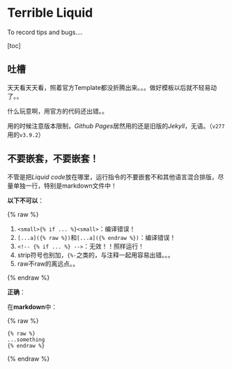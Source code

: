 # Terrible Liquid

To record tips and bugs....

[toc]

## 吐槽

天天看天天看，照着官方Template都没折腾出来。。。做好模板以后就不轻易动了。。

什么玩意啊，用官方的代码还出错。。

用的时候注意版本限制，*Github Pages*居然用的还是旧版的*Jekyll*，无语。（`v277`用的`v3.9.2`）

## 不要嵌套，不要嵌套！

不管是把*Liquid code*放在哪里，运行指令的不要嵌套不和其他语言混合排版，尽量单独一行，特别是markdown文件中！

**以下不可以**：


{% raw %}


1. `<small>{% if ... %}<small>`：编译错误！
2. `[...a]({% raw %})`和`[...a]({% endraw %})`：编译错误！
3. `<!-- {% if ... %} -->`：无效！！照样运行！
4. strip符号也别加，`{%-`之类的，与注释一起用容易出错。。。
5. raw不raw的离远点。。


{% endraw %}


**正确**：

在**markdown**中：

{% raw %}

```
{% raw %}
...something
{% endraw %}
```

{% endraw %}